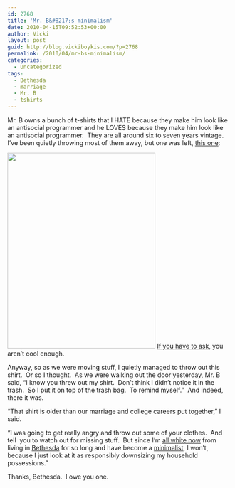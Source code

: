 ```yaml
---
id: 2768
title: 'Mr. B&#8217;s minimalism'
date: 2010-04-15T09:52:53+00:00
author: Vicki
layout: post
guid: http://blog.vickiboykis.com/?p=2768
permalink: /2010/04/mr-bs-minimalism/
categories:
  - Uncategorized
tags:
  - Bethesda
  - marriage
  - Mr. B
  - tshirts
---
```

Mr. B owns a bunch of t-shirts that I HATE because they make him look like an antisocial programmer and he LOVES because they make him look like an antisocial programmer.  They are all around six to seven years vintage. I&#8217;ve been quietly throwing most of them away, but one was left, [this one](http://www.thinkgeek.com/tshirts-apparel/unisex/itdepartment/5b81/):

[<img class="aligncenter size-full wp-image-2769" title="syn-ack" src="http://blog.vickiboykis.com/wp-content/uploads/2010/04/syn-ack.jpg" alt="" width="332" height="440" />](http://blog.vickiboykis.com/wp-content/uploads/2010/04/syn-ack.jpg) [If you have to ask](http://en.wikipedia.org/wiki/Transmission_Control_Protocol), you aren&#8217;t cool enough.

Anyway, so as we were moving stuff, I quietly managed to throw out this shirt.  Or so I thought.  As we were walking out the door yesterday, Mr. B said, &#8220;I know you threw out my shirt.  Don&#8217;t think I didn&#8217;t notice it in the trash.  So I put it on top of the trash bag.  To remind myself.&#8221;  And indeed, there it was.

&#8220;That shirt is older than our marriage and college careers put together,&#8221; I said.

&#8220;I was going to get really angry and throw out some of your clothes.  And tell  you to watch out for missing stuff.  But since I&#8217;m [all white now](http://stuffwhitepeoplelike.com/) from living in [Bethesda](http://en.wikipedia.org/wiki/Bethesda,_Maryland) for so long and have become a [minimalist](http://www.becomingminimalist.com/), I won&#8217;t, because I just look at it as responsibly downsizing my household possessions.&#8221;

Thanks, Bethesda.  I owe you one.